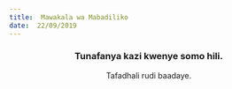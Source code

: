 ```yaml
---
title:  Mawakala wa Mabadiliko
date:  22/09/2019
---
```


### <center>Tunafanya kazi kwenye somo hili.</center>
<center>Tafadhali   rudi baadaye.</center>